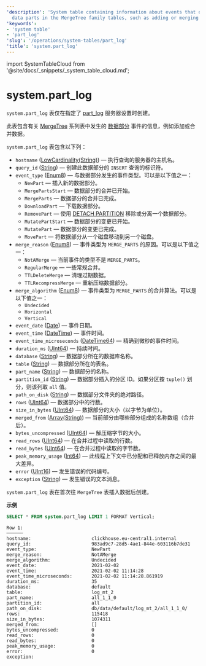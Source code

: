 ```yaml
---
'description': 'System table containing information about events that occurred with
  data parts in the MergeTree family tables, such as adding or merging of data.'
'keywords':
- 'system table'
- 'part_log'
'slug': '/operations/system-tables/part_log'
'title': 'system.part_log'
---
```


import SystemTableCloud from '@site/docs/_snippets/_system_table_cloud.md';


# system.part_log

<SystemTableCloud/>

`system.part_log` 表仅在指定了 [part_log](/operations/server-configuration-parameters/settings#part_log) 服务器设置时创建。

此表包含有关 [MergeTree](../../engines/table-engines/mergetree-family/mergetree.md) 系列表中发生的 [数据部分](../../engines/table-engines/mergetree-family/custom-partitioning-key.md) 事件的信息，例如添加或合并数据。

`system.part_log` 表包含以下列：

- `hostname` ([LowCardinality(String)](../../sql-reference/data-types/string.md)) — 执行查询的服务器的主机名。
- `query_id` ([String](../../sql-reference/data-types/string.md)) — 创建此数据部分的 `INSERT` 查询的标识符。
- `event_type` ([Enum8](../../sql-reference/data-types/enum.md)) — 与数据部分发生的事件类型。可以是以下值之一：
    - `NewPart` — 插入新的数据部分。
    - `MergePartsStart` — 数据部分的合并已开始。
    - `MergeParts` — 数据部分的合并已完成。
    - `DownloadPart` — 下载数据部分。
    - `RemovePart` — 使用 [DETACH PARTITION](/sql-reference/statements/alter/partition#detach-partitionpart) 移除或分离一个数据部分。
    - `MutatePartStart` — 数据部分的变更已开始。
    - `MutatePart` — 数据部分的变更已完成。
    - `MovePart` — 将数据部分从一个磁盘移动到另一个磁盘。
- `merge_reason` ([Enum8](../../sql-reference/data-types/enum.md)) — 事件类型为 `MERGE_PARTS` 的原因。可以是以下值之一：
    - `NotAMerge` — 当前事件的类型不是 `MERGE_PARTS`。
    - `RegularMerge` — 一些常规合并。
    - `TTLDeleteMerge` — 清理过期数据。
    - `TTLRecompressMerge` — 重新压缩数据部分。
- `merge_algorithm` ([Enum8](../../sql-reference/data-types/enum.md)) — 事件类型为 `MERGE_PARTS` 的合并算法。可以是以下值之一：
    - `Undecided`
    - `Horizontal`
    - `Vertical`
- `event_date` ([Date](../../sql-reference/data-types/date.md)) — 事件日期。
- `event_time` ([DateTime](../../sql-reference/data-types/datetime.md)) — 事件时间。
- `event_time_microseconds` ([DateTime64](../../sql-reference/data-types/datetime64.md)) — 精确到微秒的事件时间。
- `duration_ms` ([UInt64](../../sql-reference/data-types/int-uint.md)) — 持续时间。
- `database` ([String](../../sql-reference/data-types/string.md)) — 数据部分所在的数据库名称。
- `table` ([String](../../sql-reference/data-types/string.md)) — 数据部分所在的表名。
- `part_name` ([String](../../sql-reference/data-types/string.md)) — 数据部分的名称。
- `partition_id` ([String](../../sql-reference/data-types/string.md)) — 数据部分插入的分区 ID。如果分区按 `tuple()` 划分，则该列取 `all` 值。
- `path_on_disk` ([String](../../sql-reference/data-types/string.md)) — 数据部分文件夹的绝对路径。
- `rows` ([UInt64](../../sql-reference/data-types/int-uint.md)) — 数据部分中的行数。
- `size_in_bytes` ([UInt64](../../sql-reference/data-types/int-uint.md)) — 数据部分的大小（以字节为单位）。
- `merged_from` ([Array(String)](../../sql-reference/data-types/array.md)) — 当前部分由哪些部分组成的名称数组（合并后）。
- `bytes_uncompressed` ([UInt64](../../sql-reference/data-types/int-uint.md)) — 解压缩字节的大小。
- `read_rows` ([UInt64](../../sql-reference/data-types/int-uint.md)) — 在合并过程中读取的行数。
- `read_bytes` ([UInt64](../../sql-reference/data-types/int-uint.md)) — 在合并过程中读取的字节数。
- `peak_memory_usage` ([Int64](../../sql-reference/data-types/int-uint.md)) — 此线程上下文中已分配和已释放内存之间的最大差异。
- `error` ([UInt16](../../sql-reference/data-types/int-uint.md)) — 发生错误的代码编号。
- `exception` ([String](../../sql-reference/data-types/string.md)) — 发生错误的文本消息。

`system.part_log` 表在首次往 `MergeTree` 表插入数据后创建。

**示例**

```sql
SELECT * FROM system.part_log LIMIT 1 FORMAT Vertical;
```

```text
Row 1:
──────
hostname:                      clickhouse.eu-central1.internal
query_id:                      983ad9c7-28d5-4ae1-844e-603116b7de31
event_type:                    NewPart
merge_reason:                  NotAMerge
merge_algorithm:               Undecided
event_date:                    2021-02-02
event_time:                    2021-02-02 11:14:28
event_time_microseconds:       2021-02-02 11:14:28.861919
duration_ms:                   35
database:                      default
table:                         log_mt_2
part_name:                     all_1_1_0
partition_id:                  all
path_on_disk:                  db/data/default/log_mt_2/all_1_1_0/
rows:                          115418
size_in_bytes:                 1074311
merged_from:                   []
bytes_uncompressed:            0
read_rows:                     0
read_bytes:                    0
peak_memory_usage:             0
error:                         0
exception:
```
